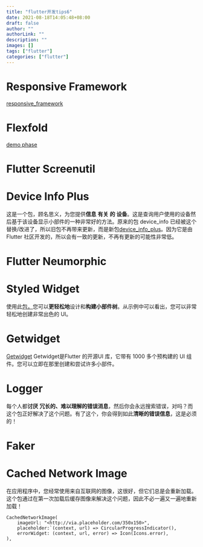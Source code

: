 ```yaml
---
title: "flutter开发tips6"
date: 2021-08-18T14:05:48+08:00
draft: false
author: ""
authorLink: ""
description: ""
images: []
tags: ["flutter"]
categories: ["flutter"]
---
```




# Responsive Framework



[responsive_framework](https://pub.dev/packages/responsive_framework) 

# Flexfold

 [demo phase](https://rydmike.com/demoflexfold/#/)

# Flutter Screenutil

# Device Info Plus

这是一个包，顾名思义，为您提供**信息** **有关** **的** **设备**。这是查询用户使用的设备然后基于该设备显示小部件的一种非常好的方法。原来的包 device_info 已经被这个替换/改进了，所以旧包不再带来更新，而是新包[device_info_plus](https://pub.dev/packages/device_info_plus)。因为它是由 Flutter 社区开发的，所以会有一致的更新，不再有更新的可能性非常低。

# Flutter Neumorphic

# Styled Widget

使用此[包，](https://pub.dev/packages/styled_widget)您可以**更轻松地**设计和**构建小部件树**。从示例中可以看出，您可以非常轻松地创建非常出色的 UI。

# Getwidget

[Getwidget](https://getwidget.dev/) Getwidget是Flutter 的开源UI 库，它带有 1000 多个预构建的 UI 组件。您可以立即在那里创建和尝试许多小部件。

# Logger

每个人都**讨厌** **冗长的、难以理解的错误消息**，然后你会永远搜索错误，对吗？而这个包正好解决了这个问题。有了这个，你会得到如此**清晰的错误信息**，这是必须的！

# Faker

# Cached Network Image

在应用程序中，您经常使用来自互联网的图像，这很好，但它们总是会重新加载。这个包通过在第一次加载后缓存图像来解决这个问题，因此不必一遍又一遍地重新加载！

```
CachedNetworkImage(
	imageUrl: "<http://via.placeholder.com/350x150>",
	placeholder:`(context, url) => CircularProgressIndicator(),
	errorWidget: (context, url, error) => Icon(Icons.error),
),
```


